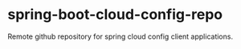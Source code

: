 # spring-boot-cloud-config-repo
Remote github repository for spring cloud config client applications.

